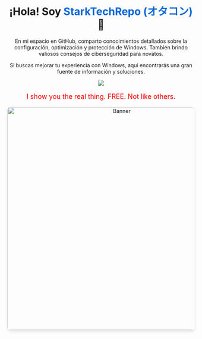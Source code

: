 <!-- Saludo con el nombre del usuario y enlace al perfil -->
<h1 align="center"><b>¡Hola! Soy <a href="https://github.com/StarkTechRepo" style="text-decoration: none; color: #0366d6;">StarkTechRepo (オタコン)</a> 👋</b></h1>

<!-- Descripción atractiva y centrada -->
<p align="center">
  En mi espacio en GitHub, comparto conocimientos detallados sobre la configuración, optimización y protección de Windows. También brindo valiosos consejos de ciberseguridad para novatos.
</p>

<p align="center">
  Si buscas mejorar tu experiencia con Windows, aquí encontrarás una gran fuente de información y soluciones.
</p>

<!-- Animación en la parte inferior con mensajes secuenciales -->
<p align="center">
  <a href="https://git.io/typing-svg">
    <img src="https://readme-typing-svg.herokuapp.com?font=Fira+Code&pause=1000&center=true&random=false&width=435&lines=¡Conviértete+en+un+gurú+informático!🚀">
  </a>
</p>

<p align="center" style="color: #ff0000; font-size: 18px;">I show you the real thing. FREE. Not like others.</p>

<!-- Imagen de banner debajo de las animaciones -->
<p align="center">
  <img src="tu_imagen_de_banner.jpg" alt="Banner" width="600" style="border-radius: 8px; box-shadow: 0 4px 8px rgba(0, 0, 0, 0.1);">
</p>
